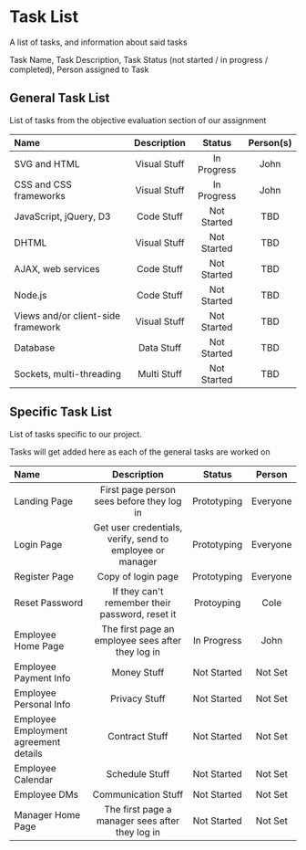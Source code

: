 # Task List 
A list of tasks, and information about said tasks 

Task Name, Task Description, Task Status (not started / in progress / completed), Person assigned to Task

## General Task List 

List of tasks from the objective evaluation section of our assignment

| Name                               | Description  | Status      | Person(s) |
| :--------------------------------- |:------------:|:-----------:|:------:|
| SVG and HTML                       | Visual Stuff | In Progress | John   | 
| CSS and CSS frameworks             | Visual Stuff | In Progress | John   |
| JavaScript, jQuery, D3             | Code Stuff   | Not Started | TBD    |
| DHTML                              | Visual Stuff | Not Started | TBD    |
| AJAX, web services                 | Code Stuff   | Not Started | TBD    |
| Node.js                            | Code Stuff   | Not Started | TBD    | 
| Views and/or client-side framework | Visual Stuff | Not Started | TBD    | 
| Database                           | Data Stuff   | Not Started | TBD    | 
| Sockets, multi-threading           | Multi Stuff  | Not Started | TBD    |

## Specific Task List 

List of tasks specific to our project. 

Tasks will get added here as each of the general tasks are worked on 

| Name |  Description | Status | Person | 
|:---- |:-----------:|:------:|:------:|
|Landing Page| First page person sees before they log in| Prototyping | Everyone |
|Login Page| Get user credentials, verify, send to employee or manager | Prototyping | Everyone | 
|Register Page| Copy of login page | Prototyping | Everyone | 
|Reset Password | If they can't remember their password, reset it | Protoyping | Cole | 
|Employee Home Page |The first page an employee sees after they log in | In Progress | John |
|Employee Payment Info | Money Stuff | Not Started | Not Set |
|Employee Personal Info | Privacy Stuff | Not Started | Not Set |
|Employee Employment agreement details | Contract Stuff | Not Started | Not Set |
|Employee Calendar | Schedule Stuff | Not Started | Not Set |
|Employee DMs | Communication Stuff | Not Started | Not Set |
|Manager Home Page | The first page a manager sees after they log in | Not Started | Not Set |

